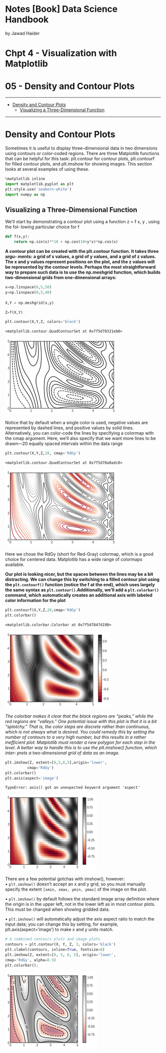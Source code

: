 Notes \[Book\] Data Science Handbook
================
by Jawad Haider

# **Chpt 4 - Visualization with Matplotlib**

# 05 -  Density and Contour Plots
------------------------------------------------------------------------
- <a href="#density-and-contour-plots"
  id="toc-density-and-contour-plots">Density and Contour Plots</a>
  - <a href="#visualizing-a-three-dimensional-function"
    id="toc-visualizing-a-three-dimensional-function">Visualizing a
    Three-Dimensional Function</a>
------------------------------------------------------------------------

# Density and Contour Plots

Sometimes it is useful to display three-dimensional data in two
dimensions using contours or color-coded regions. There are three
Matplotlib functions that can be helpful for this task: plt.contour for
contour plots, plt.contourf for filled contour plots, and plt.imshow for
showing images. This section looks at several examples of using these.

``` python
%matplotlib inline
import matplotlib.pyplot as plt
plt.style.use('seaborn-white')
import numpy as np
```

## Visualizing a Three-Dimensional Function

We’ll start by demonstrating a contour plot using a function z = f x, y
, using the fol‐ lowing particular choice for f

``` python
def f(x,y):
    return np.sin(x)**10 + np.cos(10+y*x)*np.cos(x)

```

**A contour plot can be created with the plt.contour function. It takes
three argu‐ ments: a grid of x values, a grid of y values, and a grid of
z values. The x and y values represent positions on the plot, and the z
values will be represented by the contour levels. Perhaps the most
straightforward way to prepare such data is to use the np.meshgrid
function, which builds two-dimensional grids from one-dimensional
arrays:**

``` python
x=np.linspace(0,5,50)
y=np.linspace(0,5,40)

X,Y = np.meshgrid(x,y)
```

``` python
Z=f(X,Y)
```

``` python
plt.contour(X,Y,Z, colors='black')
```

    <matplotlib.contour.QuadContourSet at 0x7f5d78321eb0>

![](05density%20and%20contour%20plots_files/figure-gfm/cell-6-output-2.png)

Notice that by default when a single color is used, negative values are
represented by dashed lines, and positive values by solid lines.
Alternatively, you can color-code the lines by specifying a colormap
with the cmap argument. Here, we’ll also specify that we want more lines
to be drawn—20 equally spaced intervals within the data range

``` python
plt.contour(X,Y,Z,20, cmap='RdGy')
```

    <matplotlib.contour.QuadContourSet at 0x7f5d78a0adc0>

![](05density%20and%20contour%20plots_files/figure-gfm/cell-7-output-2.png)

Here we chose the RdGy (short for Red-Gray) colormap, which is a good
choice for centered data. Matplotlib has a wide range of colormaps
available.

**Our plot is looking nicer, but the spaces between the lines may be a
bit distracting. We can change this by switching to a filled contour
plot using the `plt.contourf()` function (notice the f at the end),
which uses largely the same syntax as `plt.contour()`.Additionally,
we’ll add a `plt.colorbar()` command, which automatically creates an
additional axis with labeled color information for the plot**

``` python
plt.contourf(X,Y,Z,20,cmap='RdGy')
plt.colorbar()
```

    <matplotlib.colorbar.Colorbar at 0x7f5d7847d190>

![](05density%20and%20contour%20plots_files/figure-gfm/cell-8-output-2.png)

*The colorbar makes it clear that the black regions are “peaks,” while
the red regions are “valleys.” One potential issue with this plot is
that it is a bit “splotchy.” That is, the color steps are discrete
rather than continuous, which is not always what is desired. You could
remedy this by setting the number of contours to a very high number, but
this results in a rather inefficient plot: Matplotlib must render a new
polygon for each step in the level. A better way to handle this is to
use the plt.imshow() function, which inter‐ prets a two-dimensional grid
of data as an image.*

``` python
plt.imshow(Z, extent=[0,5,0,5],origin='lower',
          cmap='RdGy')
plt.colorbar()
plt.axis(aspect='image')
```

    TypeError: axis() got an unexpected keyword argument 'aspect'

![](05density%20and%20contour%20plots_files/figure-gfm/cell-9-output-2.png)

There are a few potential gotchas with imshow(), however:  
• `plt.imshow()` doesn’t accept an x and y grid, so you must manually
specify the extent `[xmin, xmax, ymin, ymax]` of the image on the plot.

• `plt.imshow()` by default follows the standard image array definition
where the origin is in the upper left, not in the lower left as in most
contour plots. This must be changed when showing gridded data.

• `plt.imshow()` will automatically adjust the axis aspect ratio to
match the input data; you can change this by setting, for example,
plt.axis(aspect=‘image’) to make x and y units match.

``` python
# A combined contours plots and image plots
contours = plt.contour(X, Y, Z, 3, colors='black')
plt.clabel(contours, inline=True, fontsize=8)
plt.imshow(Z, extent=[0, 5, 0, 5], origin='lower',
cmap='RdGy', alpha=0.5)
plt.colorbar();
```

![](05density%20and%20contour%20plots_files/figure-gfm/cell-10-output-1.png)
